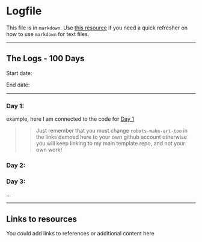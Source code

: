 # Logfile

This file is in `markdown`. Use [this resource](https://github.com/adam-p/markdown-here/wiki/Markdown-Cheatsheet) if you need a quick refresher on how to use `markdown` for text files.

---

## The Logs - 100 Days

Start date:

End date: 

---

### Day 1: 

example, here I am connected to the code for [Day 1](https://github.com/RobertAppleton/100Days/tree/Bob/Code/Day1)

>> Just remember that you must change `robots-make-art-too` 
>> in the links demoed here to your own github account otherwise you
>> will keep linking to my main template repo, and not your own work!

### Day 2: 


### Day 3: 

...

---

## Links to resources

You could add links to references or additional content here
